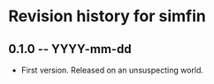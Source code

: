 # Revision history for simfin

## 0.1.0 -- YYYY-mm-dd

* First version. Released on an unsuspecting world.
